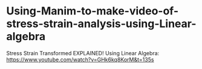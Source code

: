 # Using-Manim-to-make-video-of-stress-strain-analysis-using-Linear-algebra

Stress Strain Transformed EXPLAINED! Using Linear Algebra: https://www.youtube.com/watch?v=GHk6kq8KorM&t=135s
